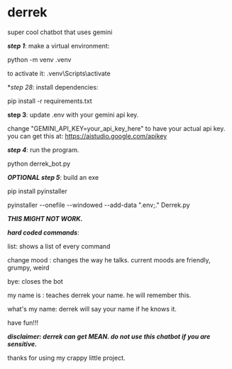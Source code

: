 # derrek
super cool chatbot that uses gemini

***step 1***: make a virtual environment:
  
  python -m venv .venv
  
  to activate it: .venv\Scripts\activate

***step 2*8*: install dependencies:
  
  pip install -r requirements.txt

**step 3**: update .env with your gemini api key.
  
  change "GEMINI_API_KEY=your_api_key_here" to have your actual api key. you can get this at: https://aistudio.google.com/apikey

***step 4***: run the program.
  
  python derrek_bot.py

***OPTIONAL step 5***: build an exe
  
  pip install pyinstaller
  
  pyinstaller --onefile --windowed --add-data ".env;." Derrek.py

  
  ***THIS MIGHT NOT WORK.***

***hard coded commands***:

list: shows a list of every command

change mood <mood> : changes the way he talks. current moods are friendly, grumpy, weird

bye: closes the bot

my name is <name> : teaches derrek your name. he will remember this.

what's my name: derrek will say your name if he knows it.


have fun!!!


***disclaimer: derrek can get MEAN. do not use this chatbot if you are sensitive.***

thanks for using my crappy little project.
